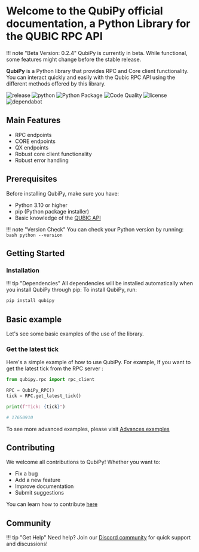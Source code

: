 # Welcome to the **QubiPy** official documentation, a Python Library for the QUBIC RPC API

!!! note "Beta Version: 0.2.4"
    QubiPy is currently in beta. While functional, some features might change before the stable release.

**QubiPy** is a Python library that provides RPC and Core client functionality. You can interact quickly and easily with the Qubic RPC API using the different methods offered by this library.

![release](https://img.shields.io/badge/release-v0.2.4--beta-blue)
![python](https://img.shields.io/badge/python-3.10_%7C_3.11_%7C_3.12-blue)
![Python Package](https://github.com/QubiPy-Labs/QubiPy/actions/workflows/python-package.yml/badge.svg)
![Code Quality](https://github.com/QubiPy-Labs/QubiPy/actions/workflows/pylint.yml/badge.svg)
![license](https://img.shields.io/badge/license-AGPL--3.0-orange)
![dependabot](https://img.shields.io/badge/dependabot-enabled-025e8c)

## Main Features
* RPC endpoints
* CORE endpoints
* QX endpoints
* Robust core client functionality
* Robust error handling

## Prerequisites
Before installing QubiPy, make sure you have:

* Python 3.10 or higher
* pip (Python package installer)
* Basic knowledge of the [QUBIC API](https://docs.qubic.org/api/rpc/)

!!! note "Version Check"
    You can check your Python version by running:
    ```bash
    python --version
    ```

##  Getting Started

### Installation
!!! tip "Dependencies"
    All dependencies will be installed automatically when you install QubiPy through pip:
To install QubiPy, run:

```bash
pip install qubipy
```

## Basic example

Let's see some basic examples of the use of the library.

### Get the latest tick
Here's a simple example of how to use QubiPy. For example, If you want to get the latest tick from the RPC server :

```python
from qubipy.rpc import rpc_client

RPC = QubiPy_RPC()
tick = RPC.get_latest_tick()

print(f"Tick: {tick}")

# 17650910
```

To see more advanced examples, please visit [Advances examples](examples.md)

## Contributing

We welcome all contributions to QubiPy! Whether you want to:

* Fix a bug
* Add a new feature
* Improve documentation
* Submit suggestions

You can learn how to contribute [here](contributing.md)

## Community


!!! tip "Get Help"
    Need help? Join our [Discord community](https://discord.gg/EejFQdQkhG) for quick support and discussions!

